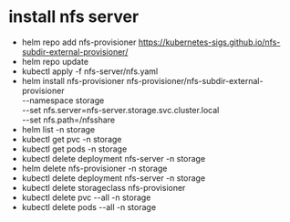 

# install nfs server
- helm repo add nfs-provisioner https://kubernetes-sigs.github.io/nfs-subdir-external-provisioner/
- helm repo update
- kubectl apply -f nfs-server/nfs.yaml
- helm install nfs-provisioner nfs-provisioner/nfs-subdir-external-provisioner \
  --namespace storage \
  --set nfs.server=nfs-server.storage.svc.cluster.local \
  --set nfs.path=/nfsshare
- helm list -n storage
- kubectl get pvc -n storage
- kubectl get pods -n storage
- kubectl delete deployment nfs-server -n storage
- helm delete nfs-provisioner -n storage
- kubectl delete deployment nfs-server -n storage
- kubectl delete storageclass nfs-provisioner
- kubectl delete pvc --all -n storage
- kubectl delete pods --all -n storage